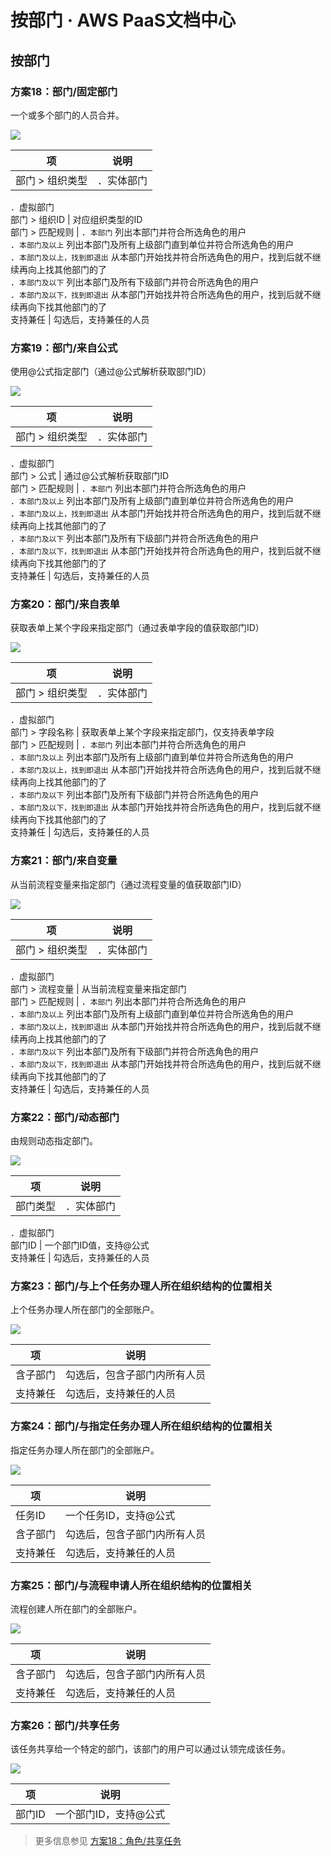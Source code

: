 # 按部门 · AWS PaaS文档中心

## 按部门

### 方案18：部门/固定部门

一个或多个部门的人员合并。

[![](https://docs.awspaas.com/user-manual/aws-pass-console-user-manual-process-64ga/manual_task/fa13.png)](<fa13.png>)

项 | 说明  
---|---  
部门 > 组织类型 | ．实体部门  
．虚拟部门  
部门 > 组织ID | 对应组织类型的ID  
部门 > 匹配规则 | ．`本部门` 列出本部门并符合所选角色的用户   
．`本部门及以上` 列出本部门及所有上级部门直到单位并符合所选角色的用户   
．`本部门及以上，找到即退出` 从本部门开始找并符合所选角色的用户，找到后就不继续再向上找其他部门的了   
．`本部门及以下` 列出本部门及所有下级部门并符合所选角色的用户   
．`本部门及以下，找到即退出` 从本部门开始找并符合所选角色的用户，找到后就不继续再向下找其他部门的了  
支持兼任 | 勾选后，支持兼任的人员  
  
### 方案19：部门/来自公式

使用@公式指定部门（通过@公式解析获取部门ID）

[![](https://docs.awspaas.com/user-manual/aws-pass-console-user-manual-process-64ga/manual_task/fa13-1.png)](<fa13-1.png>)

项 | 说明  
---|---  
部门 > 组织类型 | ．实体部门  
．虚拟部门  
部门 > 公式 | 通过@公式解析获取部门ID  
部门 > 匹配规则 | ．`本部门` 列出本部门并符合所选角色的用户   
．`本部门及以上` 列出本部门及所有上级部门直到单位并符合所选角色的用户   
．`本部门及以上，找到即退出` 从本部门开始找并符合所选角色的用户，找到后就不继续再向上找其他部门的了   
．`本部门及以下` 列出本部门及所有下级部门并符合所选角色的用户   
．`本部门及以下，找到即退出` 从本部门开始找并符合所选角色的用户，找到后就不继续再向下找其他部门的了  
支持兼任 | 勾选后，支持兼任的人员  
  
### 方案20：部门/来自表单

获取表单上某个字段来指定部门（通过表单字段的值获取部门ID）

[![](https://docs.awspaas.com/user-manual/aws-pass-console-user-manual-process-64ga/manual_task/fa13-2.png)](<fa13-2.png>)

项 | 说明  
---|---  
部门 > 组织类型 | ．实体部门  
．虚拟部门  
部门 > 字段名称 | 获取表单上某个字段来指定部门，仅支持表单字段  
部门 > 匹配规则 | ．`本部门` 列出本部门并符合所选角色的用户   
．`本部门及以上` 列出本部门及所有上级部门直到单位并符合所选角色的用户   
．`本部门及以上，找到即退出` 从本部门开始找并符合所选角色的用户，找到后就不继续再向上找其他部门的了   
．`本部门及以下` 列出本部门及所有下级部门并符合所选角色的用户   
．`本部门及以下，找到即退出` 从本部门开始找并符合所选角色的用户，找到后就不继续再向下找其他部门的了  
支持兼任 | 勾选后，支持兼任的人员  
  
### 方案21：部门/来自变量

从当前流程变量来指定部门（通过流程变量的值获取部门ID）

[![](https://docs.awspaas.com/user-manual/aws-pass-console-user-manual-process-64ga/manual_task/fa13-3.png)](<fa13-3.png>)

项 | 说明  
---|---  
部门 > 组织类型 | ．实体部门  
．虚拟部门  
部门 > 流程变量 | 从当前流程变量来指定部门  
部门 > 匹配规则 | ．`本部门` 列出本部门并符合所选角色的用户   
．`本部门及以上` 列出本部门及所有上级部门直到单位并符合所选角色的用户   
．`本部门及以上，找到即退出` 从本部门开始找并符合所选角色的用户，找到后就不继续再向上找其他部门的了   
．`本部门及以下` 列出本部门及所有下级部门并符合所选角色的用户   
．`本部门及以下，找到即退出` 从本部门开始找并符合所选角色的用户，找到后就不继续再向下找其他部门的了  
支持兼任 | 勾选后，支持兼任的人员  
  
### 方案22：部门/动态部门

由规则动态指定部门。

[![](https://docs.awspaas.com/user-manual/aws-pass-console-user-manual-process-64ga/manual_task/fa14.png)](<fa14.png>)

项 | 说明  
---|---  
部门类型 | ．实体部门  
．虚拟部门  
部门ID | 一个部门ID值，支持@公式  
支持兼任 | 勾选后，支持兼任的人员  
  
### 方案23：部门/与上个任务办理人所在组织结构的位置相关

上个任务办理人所在部门的全部账户。

[![](https://docs.awspaas.com/user-manual/aws-pass-console-user-manual-process-64ga/manual_task/fa15.png)](<fa15.png>)

项 | 说明  
---|---  
含子部门 | 勾选后，包含子部门内所有人员  
支持兼任 | 勾选后，支持兼任的人员  
  
### 方案24：部门/与指定任务办理人所在组织结构的位置相关

指定任务办理人所在部门的全部账户。

[![](https://docs.awspaas.com/user-manual/aws-pass-console-user-manual-process-64ga/manual_task/fa16.png)](<fa16.png>)

项 | 说明  
---|---  
任务ID | 一个任务ID，支持@公式  
含子部门 | 勾选后，包含子部门内所有人员  
支持兼任 | 勾选后，支持兼任的人员  
  
### 方案25：部门/与流程申请人所在组织结构的位置相关

流程创建人所在部门的全部账户。

[![](https://docs.awspaas.com/user-manual/aws-pass-console-user-manual-process-64ga/manual_task/fa17.png)](<fa17.png>)

项 | 说明  
---|---  
含子部门 | 勾选后，包含子部门内所有人员  
支持兼任 | 勾选后，支持兼任的人员  
  
### 方案26：部门/共享任务

该任务共享给一个特定的部门，该部门的用户可以通过认领完成该任务。

[![](https://docs.awspaas.com/user-manual/aws-pass-console-user-manual-process-64ga/manual_task/fa18.png)](<fa18.png>)

项 | 说明  
---|---  
部门ID | 一个部门ID，支持@公式  
  
> 更多信息参见 [方案18：角色/共享任务](<orgrole.html#12>)